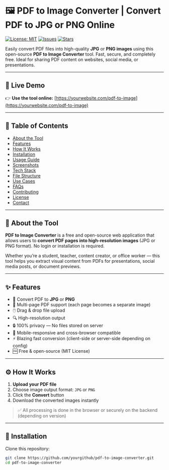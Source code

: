 # 🖼️ PDF to Image Converter | Convert PDF to JPG or PNG Online

[![License: MIT](https://img.shields.io/badge/License-MIT-green.svg)](LICENSE)
[![Issues](https://img.shields.io/github/issues/yourgithub/pdf-to-image-converter.svg)](https://github.com/yourgithub/pdf-to-image-converter/issues)
[![Stars](https://img.shields.io/github/stars/yourgithub/pdf-to-image-converter.svg)](https://github.com/yourgithub/pdf-to-image-converter/stargazers)

Easily convert PDF files into high-quality **JPG** or **PNG images** using this open-source **PDF to Image Converter** tool. Fast, secure, and completely free. Ideal for sharing PDF content on websites, social media, or presentations.

---

## 🔗 Live Demo

👉 **Use the tool online:** [https://yourwebsite.com/pdf-to-image](https://yourwebsite.com/pdf-to-image)

---

## 📌 Table of Contents

- [About the Tool](#about-the-tool)
- [Features](#features)
- [How It Works](#how-it-works)
- [Installation](#installation)
- [Usage Guide](#usage-guide)
- [Screenshots](#screenshots)
- [Tech Stack](#tech-stack)
- [File Structure](#file-structure)
- [Use Cases](#use-cases)
- [FAQs](#frequently-asked-questions)
- [Contributing](#contributing)
- [License](#license)
- [Contact](#contact)

---

## 🧩 About the Tool

**PDF to Image Converter** is a free and open-source web application that allows users to **convert PDF pages into high-resolution images** (JPG or PNG format). No login or installation is required.

Whether you’re a student, teacher, content creator, or office worker — this tool helps you extract visual content from PDFs for presentations, social media posts, or document previews.

---

## ✨ Features

- 🔄 Convert PDF to **JPG** or **PNG**
- 📑 Multi-page PDF support (each page becomes a separate image)
- 🖱️ Drag & drop file upload
- 🔍 High-resolution output
- 🔒 100% privacy — No files stored on server
- 📱 Mobile-responsive and cross-browser compatible
- ⚡ Blazing fast conversion (client-side or server-side depending on config)
- 🆓 Free & open-source (MIT License)

---

## ⚙️ How It Works

1. **Upload your PDF file**
2. Choose image output format: `JPG` or `PNG`
3. Click the **Convert** button
4. Download the converted images instantly

> ✅ All processing is done in the browser or securely on the backend (depending on version)

---

## 🚀 Installation

Clone this repository:

```bash
git clone https://github.com/yourgithub/pdf-to-image-converter.git
cd pdf-to-image-converter
